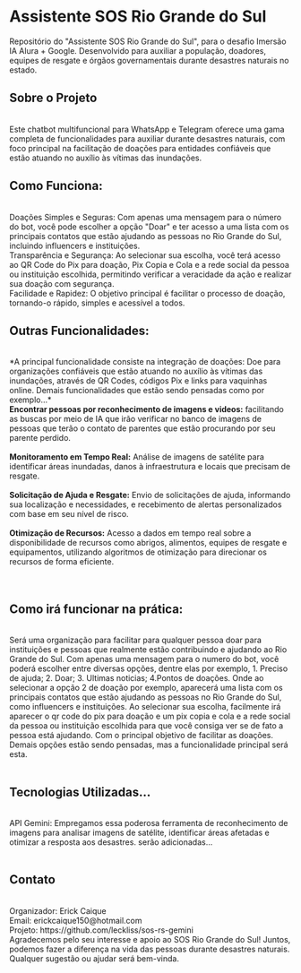 <h1> Assistente SOS Rio Grande do Sul </h1>
Repositório do "Assistente SOS Rio Grande do Sul", para o desafio Imersão IA Alura + Google. Desenvolvido para auxiliar a população, doadores, equipes de resgate e órgãos governamentais durante desastres naturais no estado.
<br>
<h2> Sobre o Projeto </h2>
<br>
Este chatbot multifuncional para WhatsApp e Telegram oferece uma gama completa de funcionalidades para auxiliar durante desastres naturais, com foco principal na facilitação de doações para entidades confiáveis que estão atuando no auxílio às vítimas das inundações.
<br>
<h2> Como Funciona: </h2>
<br>
Doações Simples e Seguras: Com apenas uma mensagem para o número do bot, você pode escolher a opção "Doar" e ter acesso a uma lista com os principais contatos que estão ajudando as pessoas no Rio Grande do Sul, incluindo influencers e instituições.
<br>
Transparência e Segurança: Ao selecionar sua escolha, você terá acesso ao QR Code do Pix para doação, Pix Copia e Cola e a rede social da pessoa ou instituição escolhida, permitindo verificar a veracidade da ação e realizar sua doação com segurança.
<br>
Facilidade e Rapidez: O objetivo principal é facilitar o processo de doação, tornando-o rápido, simples e acessível a todos.
<br>
<h2> Outras Funcionalidades: </h2>
<br>
*A principal funcionalidade consiste na integração de doações: Doe para organizações confiáveis que estão atuando no auxílio às vítimas das inundações, através de QR Codes, códigos Pix e links para vaquinhas online. Demais funcionalidades que estão sendo pensadas como por exemplo...*
<br>
<b>Encontrar pessoas por reconhecimento de imagens e videos:</b> facilitando as buscas por meio de IA que irão verificar no banco de imagens de pessoas que terão o contato de parentes que estão procurando por seu parente perdido. <br><br>
<b>Monitoramento em Tempo Real:</b> Análise de imagens de satélite para identificar áreas inundadas, danos à infraestrutura e locais que precisam de resgate.<br><br>
<b>Solicitação de Ajuda e Resgate:</b> Envio de solicitações de ajuda, informando sua localização e necessidades, e recebimento de alertas personalizados com base em seu nível de risco. <br><br>
<b>Otimização de Recursos:</b> Acesso a dados em tempo real sobre a disponibilidade de recursos como abrigos, alimentos, equipes de resgate e equipamentos, utilizando algoritmos de otimização para direcionar os recursos de forma eficiente. <br>
<br><br>
<h2>Como irá funcionar na prática: </h2>
<br>
Será uma organização para facilitar para qualquer pessoa doar para instituições e pessoas que realmente estão contribuindo e ajudando ao Rio Grande do Sul. Com apenas uma mensagem para o numero do bot, você poderá escolher entre diversas opções, dentre elas por exemplo, 1. Preciso de ajuda; 2. Doar; 3. Ultimas noticias; 4.Pontos de doações. Onde ao selecionar a opção 2 de doação por exemplo, aparecerá uma lista com os principais contatos que estão ajudando as pessoas no Rio Grande do Sul, como influencers e instituições. Ao selecionar sua escolha, facilmente irá aparecer o qr code do pix para doação e um pix copia e cola e a rede social da pessoa ou instituição escolhida para que você consiga ver se de fato a pessoa está ajudando. Com o principal objetivo de facilitar as doações.  Demais opções estão sendo pensadas, mas a funcionalidade principal será esta.
<br>
<br>
<h2> Tecnologias Utilizadas... </h2>
<br>
API Gemini: Empregamos essa poderosa ferramenta de reconhecimento de imagens para analisar imagens de satélite, identificar áreas afetadas e otimizar a resposta aos desastres.
serão adicionadas...
<br><br>

<h2>Contato</h2>
<br>
Organizador: Erick Caique
<br>
Email: erickcaique150@hotmail.com
<br>
Projeto: https://github.com/leckliss/sos-rs-gemini
<br>
Agradecemos pelo seu interesse e apoio ao SOS Rio Grande do Sul! Juntos, podemos fazer a diferença na vida das pessoas durante desastres naturais. Qualquer sugestão ou ajudar será bem-vinda.
